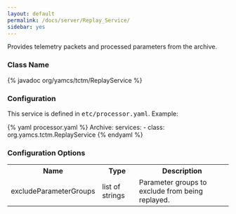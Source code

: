 ```yaml
---
layout: default
permalink: /docs/server/Replay_Service/
sidebar: yes
---
```


Provides telemetry packets and processed parameters from the archive.

### Class Name
{% javadoc org/yamcs/tctm/ReplayService %}

### Configuration

This service is defined in <tt>etc/processor.yaml</tt>. Example:

{% yaml processor.yaml %}
Archive:
  services:
    - class: org.yamcs.tctm.ReplayService
{% endyaml %}

### Configuration Options

<table class="inline">
  <tr>
    <th>Name</th>
    <th>Type</th>
    <th>Description</th>
  </tr>
  <tr>
    <td class="code">excludeParameterGroups</td>
    <td class="code">list of strings</td>
    <td>Parameter groups to exclude from being replayed.</td>
  </tr>
</table>
